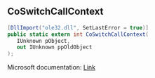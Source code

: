 ## CoSwitchCallContext

```csharp
[DllImport("ole32.dll", SetLastError = true)]
public static extern int CoSwitchCallContext(
   IUnknown pObject,
   out IUnknown ppOldObject
);
```

Microsoft documentation: [Link](https://docs.microsoft.com/en-us/windows/win32/api/combaseapi/nf-combaseapi-coswitchcallcontext)
